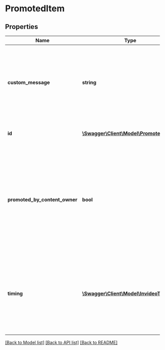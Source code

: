 # PromotedItem

## Properties
Name | Type | Description | Notes
------------ | ------------- | ------------- | -------------
**custom_message** | **string** | A custom message to display for this promotion. This field is currently ignored unless the promoted item is a website. | [optional] 
**id** | [**\Swagger\Client\Model\PromotedItemId**](PromotedItemId.md) | Identifies the promoted item. | [optional] 
**promoted_by_content_owner** | **bool** | If true, the content owner&#39;s name will be used when displaying the promotion. This field can only be set when the update is made on behalf of the content owner. | [optional] 
**timing** | [**\Swagger\Client\Model\InvideoTiming**](InvideoTiming.md) | The temporal position within the video where the promoted item will be displayed. If present, it overrides the default timing. | [optional] 

[[Back to Model list]](../README.md#documentation-for-models) [[Back to API list]](../README.md#documentation-for-api-endpoints) [[Back to README]](../README.md)


